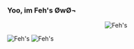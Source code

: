 ### Yoo, im Feh's ØwØ¬

<p align="center" style="position: relative;">
   <img src="https://github-readme-stats.vercel.app/api?username=Ahosall&show_icons=true&theme=onedark" alt="Feh's" />
</p>

<div>
  <img src="https://github-readme-stats.vercel.app/api/top-langs/?username=Ahosall&theme=onedark" alt="Feh's" />
  <img src="https://github-readme-stats.vercel.app/api/wakatime?username=Ahosall&theme=onedark" alt="Feh's" />
</div>

